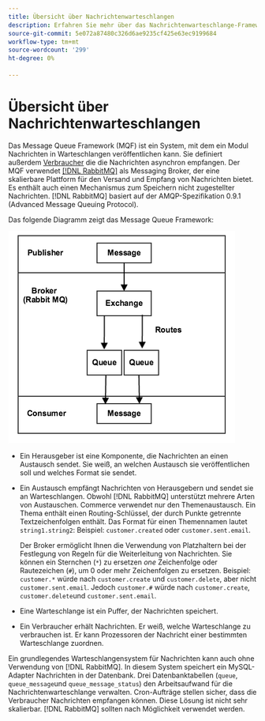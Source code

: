 ```yaml
---
title: Übersicht über Nachrichtenwarteschlangen
description: Erfahren Sie mehr über das Nachrichtenwarteschlange-Framework und dessen Funktionsweise mit der Adobe Commerce- und Magento Open Source-Anwendung.
source-git-commit: 5e072a87480c326d6ae9235cf425e63ec9199684
workflow-type: tm+mt
source-wordcount: '299'
ht-degree: 0%

---
```



# Übersicht über Nachrichtenwarteschlangen

Das Message Queue Framework (MQF) ist ein System, mit dem ein Modul Nachrichten in Warteschlangen veröffentlichen kann. Sie definiert außerdem [Verbraucher](consumers.md) die die Nachrichten asynchron empfangen. Der MQF verwendet [[!DNL RabbitMQ]](https://www.rabbitmq.com) als Messaging Broker, der eine skalierbare Plattform für den Versand und Empfang von Nachrichten bietet. Es enthält auch einen Mechanismus zum Speichern nicht zugestellter Nachrichten. [!DNL RabbitMQ] basiert auf der AMQP-Spezifikation 0.9.1 (Advanced Message Queuing Protocol).

Das folgende Diagramm zeigt das Message Queue Framework:

![Message Queue Framework](../../assets/configuration/mq-framework.png)

- Ein Herausgeber ist eine Komponente, die Nachrichten an einen Austausch sendet. Sie weiß, an welchen Austausch sie veröffentlichen soll und welches Format sie sendet.

- Ein Austausch empfängt Nachrichten von Herausgebern und sendet sie an Warteschlangen. Obwohl [!DNL RabbitMQ] unterstützt mehrere Arten von Austauschen. Commerce verwendet nur den Themenaustausch. Ein Thema enthält einen Routing-Schlüssel, der durch Punkte getrennte Textzeichenfolgen enthält. Das Format für einen Themennamen lautet `string1.string2`: Beispiel: `customer.created` oder `customer.sent.email`.

   Der Broker ermöglicht Ihnen die Verwendung von Platzhaltern bei der Festlegung von Regeln für die Weiterleitung von Nachrichten. Sie können ein Sternchen (`*`) zu ersetzen _one_ Zeichenfolge oder Rautezeichen (`#`), um 0 oder mehr Zeichenfolgen zu ersetzen. Beispiel: `customer.*` würde nach `customer.create` und `customer.delete`, aber nicht `customer.sent.email`. Jedoch `customer.#` würde nach `customer.create`,  `customer.delete`und `customer.sent.email`.

- Eine Warteschlange ist ein Puffer, der Nachrichten speichert.

- Ein Verbraucher erhält Nachrichten. Er weiß, welche Warteschlange zu verbrauchen ist. Er kann Prozessoren der Nachricht einer bestimmten Warteschlange zuordnen.

Ein grundlegendes Warteschlangensystem für Nachrichten kann auch ohne Verwendung von [!DNL RabbitMQ]. In diesem System speichert ein MySQL-Adapter Nachrichten in der Datenbank. Drei Datenbanktabellen (`queue`, `queue_message`und `queue_message_status`) den Arbeitsaufwand für die Nachrichtenwarteschlange verwalten. Cron-Aufträge stellen sicher, dass die Verbraucher Nachrichten empfangen können. Diese Lösung ist nicht sehr skalierbar. [!DNL RabbitMQ] sollten nach Möglichkeit verwendet werden.
